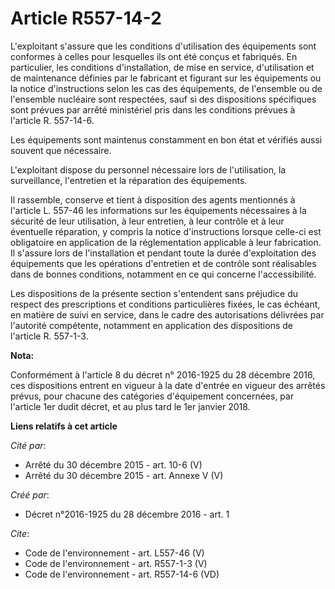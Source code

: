 # Article R557-14-2

L'exploitant s'assure que les conditions d'utilisation des équipements sont conformes à celles pour lesquelles ils ont été
conçus et fabriqués. En particulier, les conditions d'installation, de mise en service, d'utilisation et de maintenance
définies par le fabricant et figurant sur les équipements ou la notice d'instructions selon les cas des équipements, de
l'ensemble ou de l'ensemble nucléaire sont respectées, sauf si des dispositions spécifiques sont prévues par arrêté
ministériel pris dans les conditions prévues à l'article R. 557-14-6. 

Les équipements sont maintenus constamment en bon état et vérifiés aussi souvent que nécessaire. 

L'exploitant dispose du personnel nécessaire lors de l'utilisation, la surveillance, l'entretien et la réparation des
équipements. 

Il rassemble, conserve et tient à disposition des agents mentionnés à l'article L. 557-46 les informations sur les
équipements nécessaires à la sécurité de leur utilisation, à leur entretien, à leur contrôle et à leur éventuelle réparation,
y compris la notice d'instructions lorsque celle-ci est obligatoire en application de la réglementation applicable à leur
fabrication. Il s'assure lors de l'installation et pendant toute la durée d'exploitation des équipements que les opérations
d'entretien et de contrôle sont réalisables dans de bonnes conditions, notamment en ce qui concerne l'accessibilité. 

Les dispositions de la présente section s'entendent sans préjudice du respect des prescriptions et conditions particulières
fixées, le cas échéant, en matière de suivi en service, dans le cadre des autorisations délivrées par l'autorité compétente,
notamment en application des dispositions de l'article R. 557-1-3.

**Nota:**

Conformément à l'article 8 du décret n° 2016-1925 du 28 décembre 2016, ces dispositions entrent en vigueur à la date d'entrée
en vigueur des arrêtés prévus, pour chacune des catégories d'équipement concernées, par l'article 1er dudit décret, et au
plus tard le 1er janvier 2018.

**Liens relatifs à cet article**

_Cité par_:

  - Arrêté du 30 décembre 2015 - art. 10-6 (V)
  - Arrêté du 30 décembre 2015 - art. Annexe V (V)

_Créé par_:

  - Décret n°2016-1925 du 28 décembre 2016 - art. 1

_Cite_:

  - Code de l'environnement - art. L557-46 (V)
  - Code de l'environnement - art. R557-1-3 (V)
  - Code de l'environnement - art. R557-14-6 (VD)
